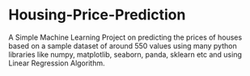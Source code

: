 # Housing-Price-Prediction
A Simple Machine Learning Project on predicting the prices of houses based on a sample dataset of around 550 values using many python libraries like numpy, matplotlib, seaborn, panda, sklearn etc and using Linear Regression Algorithm.
